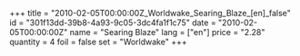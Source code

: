 +++
title = "2010-02-05T00:00:00Z_Worldwake_Searing_Blaze_[en]_false"
id = "301f13dd-39b8-4a93-9c05-3dc4fa1f1c75"
date = "2010-02-05T00:00:00Z"
name = "Searing Blaze"
lang = ["en"]
price = "2.28"
quantity = 4
foil = false
set = "Worldwake"
+++
